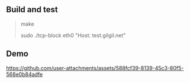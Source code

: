 
## Build and test
> make
> 
> sudo ./tcp-block eth0 "Host: test.gilgil.net"

## Demo
https://github.com/user-attachments/assets/588fcf39-8139-45c3-80f5-568e0b84adfe

